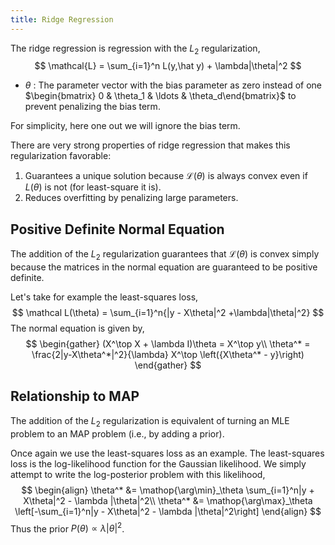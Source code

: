 ```yaml
---
title: Ridge Regression
---
```


The ridge regression is regression with the $L_2$ regularization,
$$
\mathcal{L} = \sum_{i=1}^n L(y,\hat y) + \lambda|\theta|^2
$$

* $\theta$ : The parameter vector with the bias parameter as zero instead of one $\begin{bmatrix} 0 & \theta_1 & \ldots & \theta_d\end{bmatrix}$ to prevent penalizing the bias term.



For simplicity, here one out we will ignore the bias term.

There are very strong properties of ridge regression that makes this regularization favorable:

1. Guarantees a unique solution because $\mathcal L(\theta)$ is always convex even if $L(\theta)$ is not (for least-square it is).
2. Reduces overfitting by penalizing large parameters.



## Positive Definite Normal Equation

The addition of the $L_2$ regularization guarantees that $\mathcal L(\theta)$ is convex simply because the  matrices in the normal equation are guaranteed to be positive definite.



Let's take for example the least-squares loss,
$$
\mathcal L(\theta) = \sum_{i=1}^n{|y - X\theta|^2  +\lambda|\theta|^2}
$$
The normal equation is given by,
$$
\begin{gather}
(X^\top X + \lambda I)\theta = X^\top y\\
\theta^* = \frac{2|y-X\theta^*|^2}{\lambda} X^\top \left({X\theta^* - y}\right)
\end{gather}
$$

## Relationship to MAP

The addition of the $L_2$ regularization is equivalent of turning an MLE problem to an MAP problem (i.e., by adding a prior).



Once again we use the least-squares loss as an example. The least-squares loss is the log-likelihood function for the Gaussian likelihood. We simply attempt to write the log-posterior problem with this likelihood,
$$
\begin{align}
\theta^* &= \mathop{\arg\min}_\theta \sum_{i=1}^n|y + X\theta|^2 - \lambda |\theta|^2\\
\theta^* &= \mathop{\arg\max}_\theta \left[-\sum_{i=1}^n|y - X\theta|^2 - \lambda |\theta|^2\right]
\end{align}
$$
Thus the prior $P(\theta) \propto \lambda |\theta|^2$.